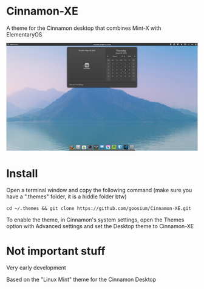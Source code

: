 # Cinnamon-XE
A theme for the Cinnamon desktop that combines Mint-X with ElementaryOS

![screenshot](screenshot.png)

# Install
Open a terminal window and copy the following command (make sure you have a ".themes" folder, it is a hiddle folder btw)

```
cd ~/.themes && git clone https://github.com/goosium/Cinnamon-XE.git
```

To enable the theme, in Cinnamon's system settings, open the Themes option with Advanced settings and set the Desktop theme to Cinnamon-XE


# Not important stuff
Very early development

Based on the "Linux Mint" theme for the Cinnamon Desktop
